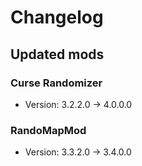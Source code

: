# Changelog


## Updated mods

### Curse Randomizer

- Version: 3.2.2.0 -> 4.0.0.0

### RandoMapMod

- Version: 3.3.2.0 -> 3.4.0.0

